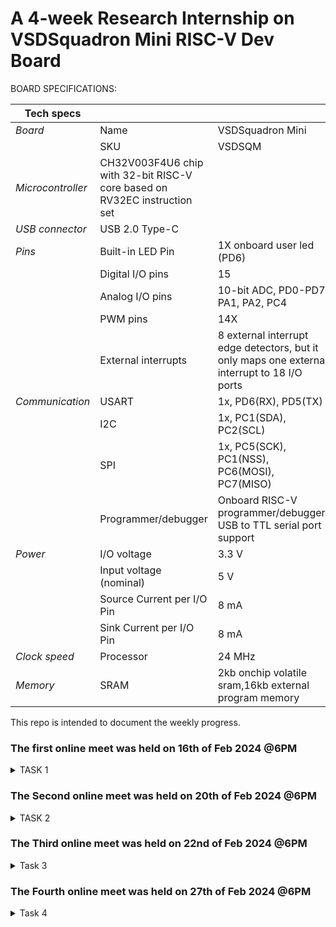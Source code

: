 # A 4-week Research Internship on VSDSquadron Mini RISC-V Dev Board

BOARD SPECIFICATIONS:

| Tech specs   |   |    |
|------------|------------|------------|
| *Board* | Name     | VSDSquadron Mini    |
|      | SKU    | VSDSQM    |
| *Microcontroller*    | CH32V003F4U6 chip with 32-bit RISC-V core based on RV32EC instruction set    |     |
| *USB connector* | USB 2.0 Type-C    |     |
| *Pins*     | Built-in LED Pin     | 1X onboard user led (PD6)     |
|      | Digital I/O pins     | 15     |
|      | Analog I/O pins     | 10-bit ADC, PD0-PD7, PA1, PA2, PC4     |
|      | PWM pins     | 14X     |
|      | External interrupts     | 	8 external interrupt edge detectors, but it only maps one external interrupt to 18 I/O ports     |
| *Communication*     | USART     | 	1x, PD6(RX), PD5(TX)     |
|      | I2C     | 1x, PC1(SDA), PC2(SCL)    |
|      | SPI     | 1x, PC5(SCK), PC1(NSS), PC6(MOSI), PC7(MISO)     |
|      | Programmer/debugger     | Onboard RISC-V programmer/debugger, USB to TTL serial port support     |
| *Power*     | I/O voltage     | 3.3 V    |
|      | Input voltage (nominal)     | 5 V    |
|      | Source Current per I/O Pin    | 8 mA     |
|      | Sink Current per I/O Pin     | 8 mA     |
| *Clock speed*     | Processor    | 24 MHz     |
| *Memory*     | SRAM     | 2kb onchip volatile sram,16kb external program memory     |
   

This repo is intended to document the weekly progress.

### The first online meet was held on 16th of Feb 2024 @6PM

<details>
    <summary> TASK 1 </summary>
 
1) install Yosys 

2) install iverilog 

3) install gtkwave

### CLONING RISC-V GNU TOOLCHAIN

# To install git 
sudo apt install git-all   

 make sure to install the dependencies
![git all](https://github.com/shreya0345/VSD/assets/160561583/b260dc73-66f2-4271-9cf8-749a851be015)



### INSTALLING YOSYS, IVERILOG & GTKWAVE.

### 1.YOSYS


git clone https://github.com/YosysHQ/yosys.git
![git clone](https://github.com/shreya0345/VSD/assets/160561583/73f9621b-9be7-45b8-a446-46295d7f4e50)
cd yosys 


sudo apt install make

sudo apt-get install build-essential clang bison flex \libreadline-dev gawk tcl-dev libffi-dev git \ graphviz xdot pkg-config python3 libboost-system-dev\libboost-python-dev libboost-filesystem-dev zlib1g-dev

make config-gcc
![WhatsApp Image 2024-02-20 at 3 35 05 PM (1)](https://github.com/shreya0345/VSD/assets/160561583/74a6046c-346a-4743-a34b-a9ccdf2d6dbe)
make 

sudo make install

![sudo install](https://github.com/shreya0345/VSD/assets/160561583/596086f3-00d2-42cd-801e-463f19fe8ed6)



### 2.iVerilog
installing iVerilog

sudo apt update

sudo apt-get install iverilog
![iverilog](https://github.com/shreya0345/VSD/assets/160561583/e6f86a3e-b0b8-4abd-ba11-d7e5d0dbba2f)

### 3.GTkWave
installing GTkWave

 sudo apt-get install gtkwave 
![gtkwave](https://github.com/shreya0345/VSD/assets/160561583/3cdcd47f-f931-4aec-842a-8e4e800bf091)

</details>

### The Second online meet was held on 20th of Feb 2024 @6PM
<details>
   <summary> TASK 2 </summary>

   ### Block diagram
   
   ![WhatsApp Image 2024-02-22 at 8 45 52 AM](https://github.com/shreya0345/VSD/assets/160561583/2a4928cd-46ec-4c75-973e-c93d21326c65)
   
### Waveform

![WhatsApp Image 2024-02-22 at 9 53 38 AM](https://github.com/shreya0345/VSD/assets/160561583/6dc56fd8-c4c6-4605-854f-ae44d005bdaf)

</details>


### The Third online meet was held on 22nd of Feb 2024 @6PM

<details>
   <summary> Task 3 </summary>
   
![WhatsApp Image 2024-02-27 at 1 28 53 PM ](https://github.com/shreya0345/VSD/assets/160561583/b16dab4d-e6be-44af-baaa-2860399fb538)

![WhatsApp Image 2024-02-27 at 1 29 11 PM ](https://github.com/shreya0345/VSD/assets/160561583/01996acc-d5c8-46a0-98e4-e494277f6ddb)

![WhatsApp Image 2024-02-27 at 1 29 23 PM ](https://github.com/shreya0345/VSD/assets/160561583/26ae9f7a-63d0-4434-bb29-1253de524dbb)

![WhatsApp Image 2024-02-27 at 1 29 30 PM ](https://github.com/shreya0345/VSD/assets/160561583/bb352469-16a0-4fda-bd90-4dc523c2fee7)

![WhatsApp Image 2024-02-27 at 1 33 04 PM](https://github.com/shreya0345/VSD/assets/160561583/091d3196-7a6f-4a2c-a251-d117b8e071cd)

</details>

### The Fourth online meet was held on 27th of Feb 2024 @6PM

<details>
   <summary> Task 4 </summary>
   
![Screenshot from 2024-02-29 12-13-06](https://github.com/shreya0345/VSD/assets/160561583/f6d7d0dc-42b2-44b9-a001-dac9735ce472)

![Screenshot from 2024-02-29 12-13-47](https://github.com/shreya0345/VSD/assets/160561583/a6502342-4534-46bd-969a-8fd0bcf0cecb)

![Screenshot from 2024-02-29 12-14-30](https://github.com/shreya0345/VSD/assets/160561583/a3f2400c-fa19-4779-9bcb-9a50034ea667)

![Screenshot from 2024-02-29 12-14-41](https://github.com/shreya0345/VSD/assets/160561583/a6137641-57b2-4bf5-966c-39611438f522)

![Screenshot from 2024-02-29 12-15-06](https://github.com/shreya0345/VSD/assets/160561583/9eb7c38d-6c07-4ec3-bd72-911ef333ffe6)

![Screenshot from 2024-02-29 12-07-03](https://github.com/shreya0345/VSD/assets/160561583/3cfb3a7a-e5cb-456c-a1ad-186517180efe)

![Screenshot from 2024-02-29 12-08-21](https://github.com/shreya0345/VSD/assets/160561583/3a2302c3-0768-4808-b34c-444cd97247bc)

![Screenshot from 2024-02-29 12-08-32](https://github.com/shreya0345/VSD/assets/160561583/b1a144e1-de8d-46a6-8684-38d6b3963675)

![Screenshot from 2024-02-29 12-08-53](https://github.com/shreya0345/VSD/assets/160561583/de5fb40f-4af1-49ce-8e8a-9c47e68277ef)

![Screenshot from 2024-02-29 12-11-02](https://github.com/shreya0345/VSD/assets/160561583/d02acdcf-4128-4fd8-b3d2-3316345e10b9)

![Screenshot from 2024-02-29 12-11-10](https://github.com/shreya0345/VSD/assets/160561583/ace34c9a-3ceb-4fb4-a2b3-3c3c2cc51ecd)

![WhatsApp Image 2024-03-05 at 4 33 15 PM (1)](https://github.com/shreya0345/VSD/assets/160561583/1b181d30-a8e4-4ec5-a2b4-eb31

![WhatsApp Image 2024-03-05 at 4 33 15 PM](https://github.com/shreya0345/VSD/assets/160561583/79f028af-b0c5-42fe-8021-6824809686e1)
5abfe29a)



</details>
